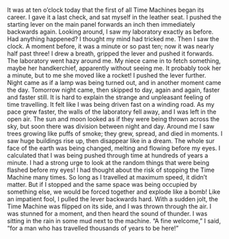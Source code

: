 It was at ten o’clock today that the first of all Time Machines began its career. I gave it a last check, and sat myself in the leather seat. I pushed the starting lever on the main panel forwards an inch then immediately backwards again. Looking around, I saw my laboratory exactly as before. Had anything happened? I thought my mind had tricked me. Then I saw the clock. A moment before, it was a minute or so past ten; now it was nearly half past three!
I drew a breath, gripped the lever and pushed it forwards. The laboratory went hazy around me. My niece came in to fetch something, maybe her handkerchief, apparently without seeing me. It probably took her a minute, but to me she moved like a rocket! I pushed the lever further. Night came as if a lamp was being turned out, and in another moment came the day. Tomorrow night came, then skipped to day, again and again, faster and faster still.
It is hard to explain the strange and unpleasant feeling of time travelling. It felt like I was being driven fast on a winding road. As my pace grew faster, the walls of the laboratory fell away, and I was left in the open air. The sun and moon looked as if they were being thrown across the sky, but soon there was division between night and day. Around me I saw trees growing like puffs of smoke; they grew, spread, and died in moments. I saw huge buildings rise up, then disappear like in a dream. The whole sur face of the earth was being changed, melting and flowing before my eyes. I calculated that I was being pushed through time at hundreds of years a minute.
I had a strong urge to look at the random things that were being flashed before my eyes! I had thought about the risk of stopping the Time Machine many times. So long as I travelled at maximum speed, it didn’t matter. But if I stopped and the same space was being occupied by something else, we would be forced together and explode like a bomb! Like an impatient fool, I pulled the lever backwards hard. With a sudden jolt, the Time Machine was flipped on its side, and I was thrown through the air.
I was stunned for a moment, and then heard the sound of thunder. I was sitting in the rain in some mud next to the machine. “A fine welcome,” I said, “for a man who has travelled thousands of years to be here!”